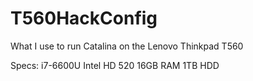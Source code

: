 # T560HackConfig
 What I use to run Catalina on the Lenovo Thinkpad T560

Specs:
i7-6600U
Intel HD 520
16GB RAM
1TB HDD
